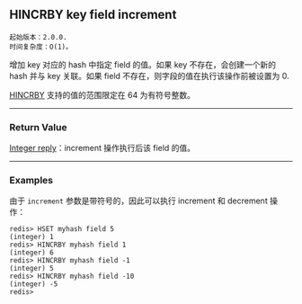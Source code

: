 ## HINCRBY key field increment

    起始版本：2.0.0.
    时间复杂度：O(1)。

增加 key 对应的 hash 中指定 field 的值。如果 key 不存在，会创建一个新的 hash 并与 key 关联。如果 field 不存在，则字段的值在执行该操作前被设置为 0.

[HINCRBY](hincrby.md) 支持的值的范围限定在 64 为有符号整数。

---

### Return Value

[Integer reply](../topics/protocol.md#resp-integers)：increment 操作执行后该 field 的值。

---

### Examples

由于 `increment` 参数是带符号的，因此可以执行 increment 和 decrement 操作：

```
redis> HSET myhash field 5
(integer) 1
redis> HINCRBY myhash field 1
(integer) 6
redis> HINCRBY myhash field -1
(integer) 5
redis> HINCRBY myhash field -10
(integer) -5
redis>
```